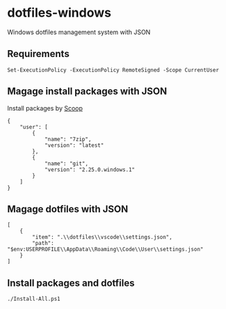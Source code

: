 # dotfiles-windows
Windows dotfiles management system with JSON

## Requirements
```
Set-ExecutionPolicy -ExecutionPolicy RemoteSigned -Scope CurrentUser
```

## Magage install packages with JSON
Install packages by [Scoop](https://github.com/lukesampson/scoop)
```
{
    "user": [
        {
            "name": "7zip",
            "version": "latest"
        },
        {
            "name": "git",
            "version": "2.25.0.windows.1"
        }
    ]
}
```

## Magage dotfiles with JSON
```
[
    {
        "item": ".\\dotfiles\\vscode\\settings.json",
        "path": "$env:USERPROFILE\\AppData\\Roaming\\Code\\User\\settings.json"
    }
]
```

## Install packages and dotfiles
```
./Install-All.ps1
```

